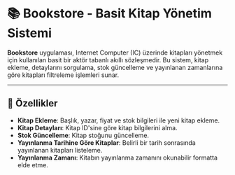 # 📚 Bookstore - Basit Kitap Yönetim Sistemi

**Bookstore** uygulaması, Internet Computer (IC) üzerinde kitapları yönetmek için kullanılan basit bir aktör tabanlı akıllı sözleşmedir. Bu sistem, kitap ekleme, detaylarını sorgulama, stok güncelleme ve yayınlanan zamanlarına göre kitapları filtreleme işlemleri sunar.

---

## 🚀 Özellikler

- **Kitap Ekleme**: Başlık, yazar, fiyat ve stok bilgileri ile yeni kitap ekleme.
- **Kitap Detayları**: Kitap ID'sine göre kitap bilgilerini alma.
- **Stok Güncelleme**: Kitap stoğunu güncelleme.
- **Yayınlanma Tarihine Göre Kitaplar**: Belirli bir tarih sonrasında yayınlanan kitapları listeleme.
- **Yayınlanma Zamanı**: Kitabın yayınlanma zamanını okunabilir formatta elde etme.
